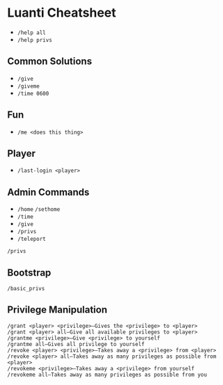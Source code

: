 # Luanti Cheatsheet

- `/help all`
- `/help privs`

## Common Solutions

- `/give`
- `/giveme`
- `/time 0600`



## Fun

- `/me <does this thing>`

## Player

- `/last-login <player>`

## Admin Commands

- `/home` `/sethome`
- `/time`
- `/give`
- `/privs`
- `/teleport`

```
/privs
```

## Bootstrap


`/basic_privs`



## Privilege Manipulation

    /grant <player> <privilege>—Gives the <privilege> to <player>
    /grant <player> all—Give all available privileges to <player>
    /grantme <privilege>—Give <privilege> to yourself
    /grantme all—Gives all privilege to yourself
    /revoke <player> <privilege>—Takes away a <privilege> from <player>
    /revoke <player> all—Takes away as many privileges as possible from <player>
    /revokeme <privilege>—Takes away a <privilege> from yourself
    /revokeme all—Takes away as many privileges as possible from you

